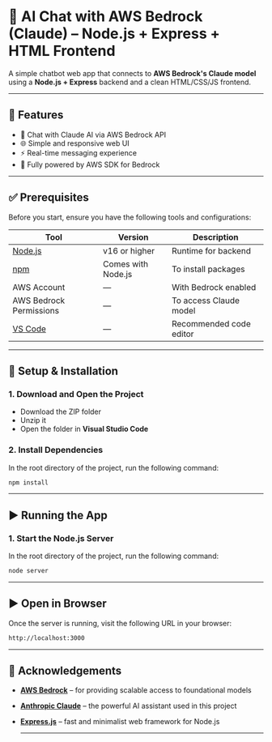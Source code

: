 # 🤖 AI Chat with AWS Bedrock (Claude) – Node.js + Express + HTML Frontend

A simple chatbot web app that connects to **AWS Bedrock's Claude model** using a **Node.js + Express** backend and a clean HTML/CSS/JS frontend.

---

## 🚀 Features

- 💬 Chat with Claude AI via AWS Bedrock API  
- 🌐 Simple and responsive web UI  
- ⚡ Real-time messaging experience  
- 🧠 Fully powered by AWS SDK for Bedrock  

---

## ✅ Prerequisites

Before you start, ensure you have the following tools and configurations:

| Tool | Version | Description |
|------|---------|-------------|
| [Node.js](https://nodejs.org/) | v16 or higher | Runtime for backend |
| [npm](https://www.npmjs.com/) | Comes with Node.js | To install packages |
| AWS Account | — | With Bedrock enabled |
| AWS Bedrock Permissions | — | To access Claude model |
| [VS Code](https://code.visualstudio.com/) | — | Recommended code editor |

---

## 🔧 Setup & Installation

### 1. Download and Open the Project

- Download the ZIP folder  
- Unzip it  
- Open the folder in **Visual Studio Code**

### 2. Install Dependencies

In the root directory of the project, run the following command:

```bash
npm install

```
---

## ▶️ Running the App

### 1. Start the Node.js Server

In the root directory of the project, run the following command:

```bash
node server
```

---

## ▶️ Open in Browser

Once the server is running, visit the following URL in your browser:
```bash
http://localhost:3000
```

---
## 🙌 Acknowledgements

- [**AWS Bedrock**](https://aws.amazon.com/bedrock/) – for providing scalable access to foundational models
- [**Anthropic Claude**](https://www.anthropic.com/) – the powerful AI assistant used in this project
- [**Express.js**](https://expressjs.com/) – fast and minimalist web framework for Node.js

  ---
